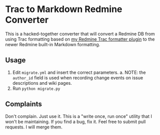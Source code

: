 # Trac to Markdown Redmine Converter

This is a hacked-together converter that will convert a Redmine DB from using Trac formatting based on [my Redmine Trac formatter plugin](https://github.com/jthomerson/redmine_trac_formatter_plugin/) to the newer Redmine built-in Markdown formatting.

## Usage

 1. Edit `migrate.yml` and insert the correct parameters.
   a. NOTE: the `author_id` field is used when recording change events on issue descriptions and wiki pages.
 2. Run `python migrate.py`

## Complaints

Don't complain. Just use it. This is a "write once, run once" utility that I won't be maintaining. If you find a bug, fix it. Feel free to submit pull requests. I will merge them.
